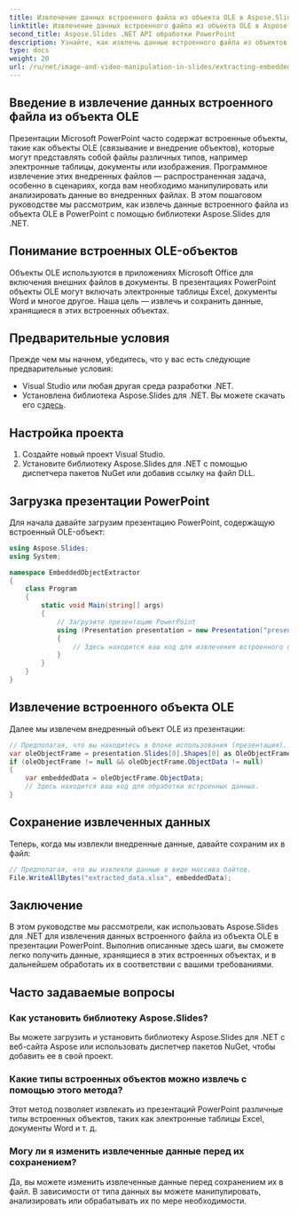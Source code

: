 ```yaml
---
title: Извлечение данных встроенного файла из объекта OLE в Aspose.Slides
linktitle: Извлечение данных встроенного файла из объекта OLE в Aspose.Slides
second_title: Aspose.Slides .NET API обработки PowerPoint
description: Узнайте, как извлечь данные встроенного файла из объектов OLE в презентациях PowerPoint с помощью Aspose.Slides для .NET. Следуйте этому пошаговому руководству с исходным кодом, чтобы легко получать и обрабатывать внедренные данные.
type: docs
weight: 20
url: /ru/net/image-and-video-manipulation-in-slides/extracting-embedded-file-data-ole-object/
---
```


## Введение в извлечение данных встроенного файла из объекта OLE

Презентации Microsoft PowerPoint часто содержат встроенные объекты, такие как объекты OLE (связывание и внедрение объектов), которые могут представлять собой файлы различных типов, например электронные таблицы, документы или изображения. Программное извлечение этих внедренных файлов — распространенная задача, особенно в сценариях, когда вам необходимо манипулировать или анализировать данные во внедренных файлах. В этом пошаговом руководстве мы рассмотрим, как извлечь данные встроенного файла из объекта OLE в PowerPoint с помощью библиотеки Aspose.Slides для .NET.

## Понимание встроенных OLE-объектов

Объекты OLE используются в приложениях Microsoft Office для включения внешних файлов в документы. В презентациях PowerPoint объекты OLE могут включать электронные таблицы Excel, документы Word и многое другое. Наша цель — извлечь и сохранить данные, хранящиеся в этих встроенных объектах.

## Предварительные условия

Прежде чем мы начнем, убедитесь, что у вас есть следующие предварительные условия:

- Visual Studio или любая другая среда разработки .NET.
-  Установлена библиотека Aspose.Slides для .NET. Вы можете скачать его с[здесь](https://releases.aspose.com/slides/net/).

## Настройка проекта

1. Создайте новый проект Visual Studio.
2. Установите библиотеку Aspose.Slides для .NET с помощью диспетчера пакетов NuGet или добавив ссылку на файл DLL.

## Загрузка презентации PowerPoint

Для начала давайте загрузим презентацию PowerPoint, содержащую встроенный OLE-объект:

```csharp
using Aspose.Slides;
using System;

namespace EmbeddedObjectExtractor
{
    class Program
    {
        static void Main(string[] args)
        {
            // Загрузите презентацию PowerPoint
            using (Presentation presentation = new Presentation("presentation.pptx"))
            {
                // Здесь находится ваш код для извлечения встроенного объекта.
            }
        }
    }
}
```

## Извлечение встроенного объекта OLE

Далее мы извлечем внедренный объект OLE из презентации:

```csharp
// Предполагая, что вы находитесь в блоке использования (презентация).
var oleObjectFrame = presentation.Slides[0].Shapes[0] as OleObjectFrame;
if (oleObjectFrame != null && oleObjectFrame.ObjectData != null)
{
    var embeddedData = oleObjectFrame.ObjectData;
    // Здесь находится ваш код для обработки встроенных данных.
}
```

## Сохранение извлеченных данных

Теперь, когда мы извлекли внедренные данные, давайте сохраним их в файл:

```csharp
// Предполагая, что вы извлекли данные в виде массива байтов.
File.WriteAllBytes("extracted_data.xlsx", embeddedData);
```

## Заключение

В этом руководстве мы рассмотрели, как использовать Aspose.Slides для .NET для извлечения данных встроенного файла из объекта OLE в презентации PowerPoint. Выполнив описанные здесь шаги, вы сможете легко получить данные, хранящиеся в этих встроенных объектах, и в дальнейшем обработать их в соответствии с вашими требованиями.

## Часто задаваемые вопросы

### Как установить библиотеку Aspose.Slides?

Вы можете загрузить и установить библиотеку Aspose.Slides для .NET с веб-сайта Aspose или использовать диспетчер пакетов NuGet, чтобы добавить ее в свой проект.

### Какие типы встроенных объектов можно извлечь с помощью этого метода?

Этот метод позволяет извлекать из презентаций PowerPoint различные типы встроенных объектов, таких как электронные таблицы Excel, документы Word и т. д.

### Могу ли я изменить извлеченные данные перед их сохранением?

Да, вы можете изменить извлеченные данные перед сохранением их в файл. В зависимости от типа данных вы можете манипулировать, анализировать или обрабатывать их по мере необходимости.